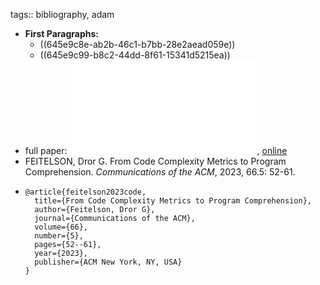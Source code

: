 tags:: bibliography, adam

- **First Paragraphs:**
	- ((645e9c8e-ab2b-46c1-b7bb-28e2aead059e))
	- ((645e9c99-b8c2-44dd-8f61-15341d5215ea))
- full paper: ![local copy](../assets/from-complexity-metrics-to-comprehension_1682423585371_0.pdf), [online](https://cacm.acm.org/magazines/2023/5/272293-from-code-complexity-metrics-to-program-comprehension/fulltext)
- FEITELSON, Dror G. From Code Complexity Metrics to Program Comprehension. *Communications of the ACM*, 2023, 66.5: 52-61.
- ```
  @article{feitelson2023code,
    title={From Code Complexity Metrics to Program Comprehension},
    author={Feitelson, Dror G},
    journal={Communications of the ACM},
    volume={66},
    number={5},
    pages={52--61},
    year={2023},
    publisher={ACM New York, NY, USA}
  }
  ```